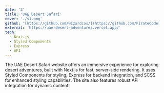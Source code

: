 ```yaml
---
date: '2'
title: 'UAE Desert Safari'
cover: './s1.png'
github: '[https://github.com/wizardcos/](https://github.com/PirateCoderz/uaedesert)'
external: 'https://uae-desert-adventures.vercel.app/'
tech:
  - Next.js
  - Styled Components
  - Express
  - API
---
```


The UAE Desert Safari website offers an immersive experience for exploring desert adventures, built with Next.js for fast, server-side rendering. It uses Styled Components for styling, Express for backend integration, and SCSS for enhanced styling capabilities. The site also features robust API integration for dynamic content.
